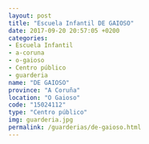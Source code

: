 ```yaml
---
layout: post
title: "Escuela Infantil DE GAIOSO"
date: 2017-09-20 20:57:05 +0200
categories:
- Escuela Infantil
- a-coruna
- o-gaioso
- Centro público
- guarderia
name: "DE GAIOSO"
province: "A Coruña"
location: "O Gaioso"
code: "15024112"
type: "Centro público"
img: guarderia.jpg
permalink: /guarderias/de-gaioso.html
---
```

